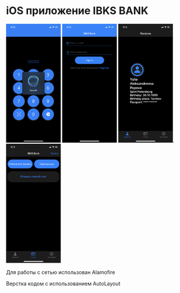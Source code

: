 # iOS приложение IBKS BANK


<img src="docs/local_auth.PNG" width="150">   </img><img src="docs/auth.PNG" width="150"></img>  </img><img src="docs/profile.PNG" width="150"></img>.  </img><img src="docs/accounts.PNG" width="150"></img>

Для работы с сетью использован Alamofire

Верстка кодом с использованием AutoLayout

